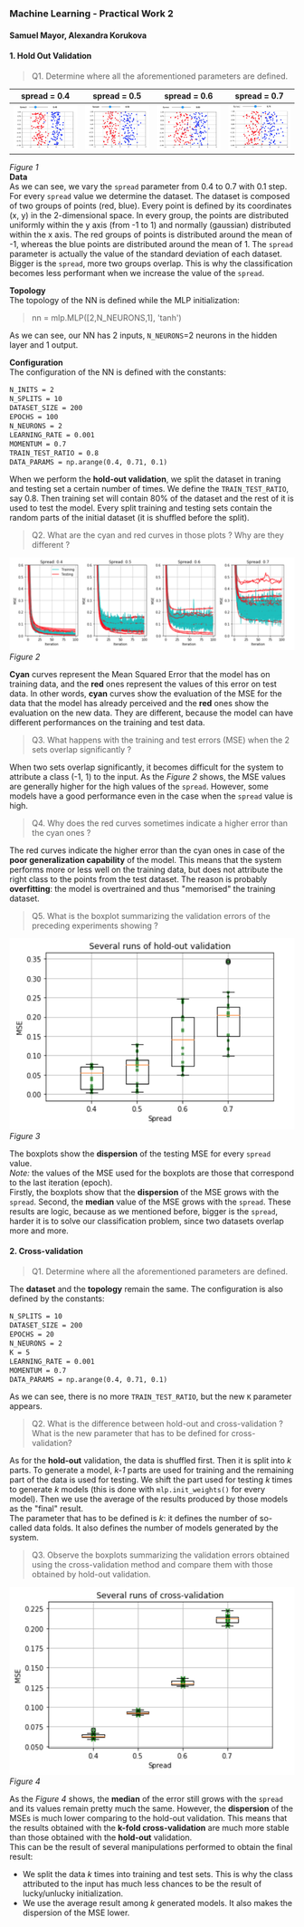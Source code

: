 ### Machine Learning - Practical Work 2  
#### Samuel Mayor, Alexandra Korukova  

#### 1. Hold Out Validation  
> Q1. Determine where all the aforementioned parameters are defined.  

| spread = 0.4        | spread = 0.5           | spread = 0.6  | spread = 0.7 |  
|:-------------:|:-------------:|:-----:|:-----:|  
| ![](./img/spread_0.4.png)      | ![](./img/spread_0.5.png) | ![](./img/spread_0.6.png) |   ![](./img/spread_0.7.png) |  
*Figure 1*  
__Data__  
As we can see, we vary the `spread` parameter from 0.4 to 0.7 with 0.1 step. For every `spread` value we determine the dataset. The dataset is composed of two groups of points (red, blue). Every point is defined by its coordinates (x, y) in the 2-dimensional space. In every group, the points are distributed uniformly within the y axis (from -1 to 1) and normally (gaussian) distributed within the x axis. The red groups of points is distributed around the mean of -1, whereas the blue points are distributed around the mean of 1. The `spread` parameter is actually the value of the standard deviation of each dataset.  
Bigger is the `spread`, more two groups overlap. This is why the classification becomes less performant when we increase the value of the `spread`.  

__Topology__   
The topology of the NN is defined while the MLP initialization:
> nn = mlp.MLP([2,N_NEURONS,1], 'tanh')  

As we can see, our NN has 2 inputs, `N_NEURONS`=2 neurons in the hidden layer and 1 output.  

__Configuration__  
The configuration of the NN is defined with the constants:
```
N_INITS = 2
N_SPLITS = 10
DATASET_SIZE = 200
EPOCHS = 100
N_NEURONS = 2
LEARNING_RATE = 0.001
MOMENTUM = 0.7
TRAIN_TEST_RATIO = 0.8
DATA_PARAMS = np.arange(0.4, 0.71, 0.1)  
```


When we perform the __hold-out validation__, we split the dataset in traning and testing set a certain number of times. We define the `TRAIN_TEST_RATIO`, say 0.8. Then training set will contain 80% of the dataset and the rest of it is used to test the model. Every split training and testing sets contain the random parts of the initial dataset (it is shuffled before the split).

> Q2. What are the cyan and red curves in those plots ? Why are they different ?  

![](./img/MSE_plots.png)  
*Figure 2*  

__Cyan__ curves represent the Mean Squared Error that the model has on training data, and the __red__ ones represent the values of this error on test data. In other words, __cyan__ curves show the evaluation of the MSE for the data that the model has already perceived and the __red__ ones show the evaluation on the new data. They are different, because the model can have different performances on the training and test data.  

> Q3. What happens with the training and test errors (MSE) when the 2 sets overlap significantly ?  

When two sets overlap significantly, it becomes difficult for the system to attribute a class (-1, 1) to the input. As the *Figure 2* shows, the MSE values are generally higher for the high values of the `spread`. However, some models have a good performance even in the case when the `spread` value is high.   

> Q4. Why does the red curves sometimes indicate a higher error than the cyan ones ?  

The red curves indicate the higher error than the cyan ones in case of the __poor generalization capability__ of the model. This means that the system performs more or less well on the training data, but does not attribute the right class to the points from the test dataset. The reason is probably __overfitting__: the model is overtrained and thus "memorised" the training dataset.  

> Q5. What is the boxplot summarizing the validation errors of the preceding experiments showing ?  

![](./img/boxplots.png)  
*Figure 3*

The boxplots show the __dispersion__ of the testing MSE for every `spread` value.   
*Note:* the values of the MSE used for the boxplots are those that correspond to the last iteration (epoch).  
Firstly, the boxplots show that the __dispersion__ of the MSE grows with the `spread`. Second, the __median__ value of the MSE grows with the `spread`. These results are logic, because as we mentioned before, bigger is the `spread`, harder it is to solve our classification problem, since two datasets overlap more and more.   




#### 2. Cross-validation  

> Q1. Determine where all the aforementioned parameters are defined.  

The __dataset__  and the __topology__ remain the same. The configuration is also defined by the constants:
```
N_SPLITS = 10
DATASET_SIZE = 200
EPOCHS = 20
N_NEURONS = 2
K = 5
LEARNING_RATE = 0.001
MOMENTUM = 0.7
DATA_PARAMS = np.arange(0.4, 0.71, 0.1)
```
As we can see, there is no more `TRAIN_TEST_RATIO`, but the new `K` parameter appears.  

> Q2. What is the difference between hold-out and cross-validation ? What is the new parameter that has to be defined for cross-validation?  

As for the __hold-out__ validation, the data is shuffled first. Then it is split into *k* parts. To generate a model, *k-1* parts are used for training and the remaining part of the data is used for testing. We shift the part used for testing *k* times to generate *k* models (this is done with `mlp.init_weights()` for every model). Then we use the average of the results produced by those models as the "final" result.     
The parameter that has to be defined is *k*: it defines the number of so-called data folds. It also defines the number of models generated by the system.  

> Q3. Observe the boxplots summarizing the validation errors obtained using the cross-validation method and compare them with those obtained by hold-out validation.  

![](./img/boxplots_cross-validation.png)  
*Figure 4*  

As the *Figure 4* shows, the __median__ of the error still grows with the `spread` and its values remain pretty much the same. However, the __dispersion__ of the MSEs is much lower comparing to the hold-out validation. This means that the results obtained with the __k-fold cross-validation__ are much more stable than those obtained with the __hold-out__ validation.  
This can be the result of several manipulations performed to obtain the final result:
* We split the data *k* times into training and test sets. This is why the class attributed to the input has much less chances to be the result of lucky/unlucky initialization.  
* We use the average result among *k* generated models. It also makes the dispersion of the MSE lower.  

